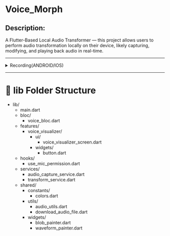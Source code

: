 # Voice_Morph

## Description:

A Flutter-Based Local Audio Transformer — this project allows users to perform audio transformation locally on their device, likely capturing, modifying, and playing back audio in real-time.

---

<details><summary>Recording(ANDROID/IOS)</summary>

### ANDROID

https://github.com/user-attachments/assets/c1cc1010-9c06-466b-a127-80497bd49ef4

### IOS

https://github.com/user-attachments/assets/b385cf21-bf50-4d99-8c5b-7d5fc064aa4c


</details> 

---
# 📁 lib Folder Structure

- lib/
  - main.dart
  - bloc/
    - voice_bloc.dart
  - features/
    - voice_visualizer/
      - ui/
        - voice_visualizer_screen.dart
      - widgets/
        - button.dart
  - hooks/
    - use_mic_permission.dart
  - services/
    - audio_capture_service.dart
    - transform_service.dart
  - shared/
    - constants/
      - colors.dart
    - utils/
      - audio_utils.dart
      - download_audio_file.dart
    - widgets/
      - blob_painter.dart
      - waveform_painter.dart
